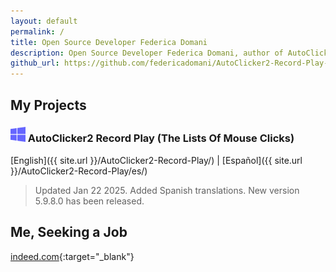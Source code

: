 ```yaml
---
layout: default
permalink: /
title: Open Source Developer Federica Domani
description: Open Source Developer Federica Domani, author of AutoClicker2 Record Play
github_url: https://github.com/federicadomani/AutoClicker2-Record-Play-The-Lists-Of-Mouse-Clicks
---
```




## My Projects

### ![Windows](./windows.svg) AutoClicker2 Record Play (The Lists Of Mouse Clicks)

[English]({{ site.url }}/AutoClicker2-Record-Play/) | [Español]({{ site.url }}/AutoClicker2-Record-Play/es/)

> Updated Jan 22 2025. Added Spanish translations. New version 5.9.8.0 has been released.

## Me, Seeking a Job

[indeed.com](https://profile.indeed.com/p/federicad-l6l6w6d){:target="_blank"}
